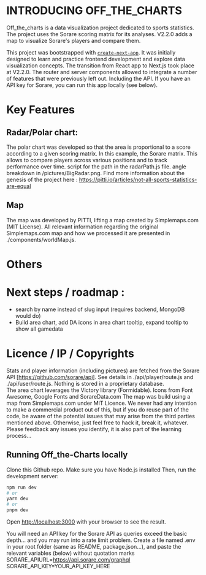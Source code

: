 # INTRODUCING OFF_THE_CHARTS

Off_the_charts is a data visualization project dedicated to sports statistics. The project uses the Sorare scoring matrix for its analyses. V2.2.0 adds a map to visualize Sorare's players and compare them.  

This project was bootstrapped with [`create-next-app`](https://github.com/vercel/next.js/tree/canary/packages/create-next-app). It was initially designed to learn and practice frontend development and explore data visualization concepts. The transition from React app to Next.js took place at V2.2.0. The router and server components allowed to integrate a number of features that were previously left out. Including the API. If you have an API key for Sorare, you can run this app locally (see below).  
  
# Key Features
## Radar/Polar chart:
The polar chart was developed so that the area is proportional to a score according to a given scoring matrix. In this example, the Sorare matrix. This allows to compare players across various positions and to track performance over time. script for the path in the radarPath.js file. angle breakdown in /pictures/BigRadar.png. 
Find more information about the genesis of the project here : https://pitti.io/articles/not-all-sports-statistics-are-equal

## Map  
The map was developed by PITTI, lifting a map created by Simplemaps.com (MIT License). All relevant information regarding the original Simplemaps.com map and how we processed it are presented in ./components/worldMap.js.
  
# Others  
# Next steps / roadmap :
- search by name instead of slug input (requires backend, MongoDB would do)
- Build area chart, add DA icons in area chart tooltip, expand tooltip to show all gamedata  

# Licence / IP / Copyrights
Stats and player information (including pictures) are fetched from the Sorare API [https://github.com/sorare/api]. See details in ./api/player/route.js and ./api/user/route.js. Nothing is stored in a proprietary database.  
The area chart leverages the Victory library (Formidable). Icons from Font Awesome, Google Fonts and SorareData.com
The map was build using a map from Simplemaps.com under MIT Licence.
We never had any intention to make a commercial product out of this, but if you do reuse part of the code, be aware of the potential issues that may arise from the third parties mentioned above. Otherwise, just feel free to hack it, break it, whatever. Please feedback any issues you identify, it is also part of the learning process...

## Running Off_the-Charts locally

Clone this Github repo. Make sure you have Node.js installed
Then, run the development server:

```bash
npm run dev
# or
yarn dev
# or
pnpm dev
```

Open [http://localhost:3000](http://localhost:3000) with your browser to see the result.
  
You will need an API key for the Sorare API as queries exceed the basic depth... and you may run into a rate limit problem.
Create a file named .env in your root folder (same as README, package.json...), and paste the relevant variables (below) without quotation marks   
SORARE_APIURL=https://api.sorare.com/graphql
SORARE_API_KEY=YOUR_API_KEY_HERE
